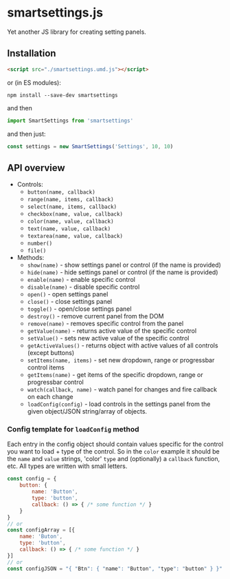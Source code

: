 # smartsettings.js
Yet another JS library for creating setting panels.

## Installation

```html
<script src="./smartsettings.umd.js"></script>
```

or (in ES modules):

```
npm install --save-dev smartsettings
```
and then
```js
import SmartSettings from 'smartsettings'
```
and then just:

```js
const settings = new SmartSettings('Settings', 10, 10)
```

## API overview
- Controls:
    - `button(name, callback)`
    - `range(name, items, callback)`
    - `select(name, items, callback)`
    - `checkbox(name, value, callback)`
    - `color(name, value, callback)`
    - `text(name, value, callback)`
    - `textarea(name, value, callback)`
    - `number()`
    - `file()`
- Methods:
    - `show(name)` - show settings panel or control (if the name is provided) 
    - `hide(name)` - hide settings panel or control (if the name is provided)
    - `enable(name)` - enable specific control
    - `disable(name)` - disable specific control
    - `open()` - open settings panel
    - `close()` - close settings panel
    - `toggle()` - open/close settings panel
    - `destroy()` - remove current panel from the DOM
    - `remove(name)` - removes specific control from the panel
    - `getValue(name)` - returns active value of the specific control
    - `setValue()` - sets new active value of the specific control
    - `getActiveValues()` - returns object with active values of all controls (except buttons)
    - `setItems(name, items)` - set new dropdown, range or progressbar control items
    - `getItems(name)` - get items of the specific dropdown, range or progressbar control
    - `watch(callback, name)` - watch panel for changes and fire callback on each change
    - `loadConfig(config)` - load controls in the settings panel from the given object/JSON string/array of objects.

### Config template for `loadConfig` method

Each entry in the config object should contain values specific for the control you want to load + type of the control. So in the `color` example it should be the `name` and `value` strings, 'color' `type` and (optionally) a `callback` function, etc. All types are written with small letters.

```js
const config = {
    button: {
        name: 'Button',
        type: 'button',
        callback: () => { /* some function */ }
    }
}
// or
const configArray = [{
    name: 'Buton',
    type: 'button',
    callback: () => { /* some function */ }
}]
// or
const configJSON = "{ "Btn": { "name": "Button", "type": "button" } }" // etc.
```